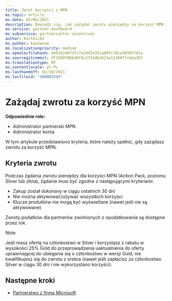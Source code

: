 ```yaml
---
title: Zwrot korzyści z MPN
ms.topic: article
ms.date: 02/05/2021
description: Dowiedz się, jak zażądać zwrotu pieniędzy na korzyść MPN i kryteria niezbędne do kwalifikowania się.
ms.service: partner-dashboard
ms.subservice: partnercenter-incentives
author: Karthic83
ms.author: kashanum
ms.localizationpriority: medium
ms.openlocfilehash: eb92824bf3fc7a2d93435ca89fc70ca303957d1a
ms.sourcegitcommit: df3360786b46f9c2724dbd521e11366ffcbda307
ms.translationtype: MT
ms.contentlocale: pl-PL
ms.lasthandoff: 02/10/2021
ms.locfileid: "100083249"
---
```

# <a name="request-a-refund-for-an-mpn-benefit"></a>Zażądaj zwrotu za korzyść MPN

**Odpowiednie role:**

- Administrator partnerski MPN
- Administrator konta

W tym artykule przedstawiono kryteria, które należy spełnić, gdy zażądasz zwrotu za korzyść MPN.

## <a name="criteria-for-a-refund"></a>Kryteria zwrotu
Podczas żądania zwrotu pieniędzy dla korzyści MPN (Action Pack, poziomu Silver lub złota), żądanie musi być zgodne z następującymi kryteriami:

- Zakup został dokonany w ciągu ostatnich 30 dni
- Nie można aktywować/używać wszystkich korzyści
- Klucze produktów nie mogą być wyświetlane (nawet jeśli nie są aktywowane)

Zwroty podatków dla partnerów zwolnionych z opodatkowania są dostępne przez rok.

>[!NOTE]
>Jeśli masz ofertę na członkostwo w Silver i korzystasz z rabatu w wysokości 25% Gold do przeprowadzenia uaktualnienia do oferty uprawniającej do ubiegania się o członkostwo w wersji Gold, nie kwalifikujesz się do zwrotu z srebra (nawet jeśli zapłacisz za członkostwo Silver w ciągu 30 dni i nie wykorzystano korzyści).

## <a name="next-steps"></a>Następne kroki

- [Partnerstwo z firmą Microsoft](mpn-overview.md)
